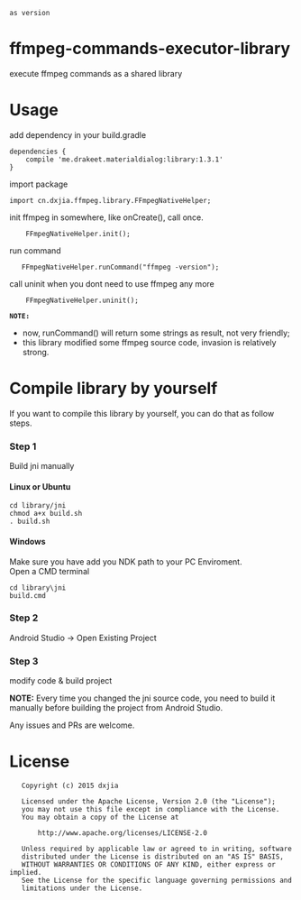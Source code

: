 `as version` <br>
# ffmpeg-commands-executor-library
execute ffmpeg commands as a shared library
# Usage
add dependency in your build.gradle
```
dependencies {
    compile 'me.drakeet.materialdialog:library:1.3.1'
}
```
import package
```
import cn.dxjia.ffmpeg.library.FFmpegNativeHelper;
```
init ffmpeg in somewhere, like onCreate(), call once.
```
    FFmpegNativeHelper.init();
```
run command
```
   FFmpegNativeHelper.runCommand("ffmpeg -version");
```
call uninit when you dont need to use ffmpeg any more
```
    FFmpegNativeHelper.uninit();
```

**`NOTE:`**
- now,  runCommand() will return some strings as result, not very friendly;
- this library modified some ffmpeg source code, invasion is relatively strong.

# Compile library by yourself
If you want to compile this library by yourself, you can do that as follow steps.
### Step 1
 Build jni manually
#### Linux or Ubuntu
```
cd library/jni
chmod a+x build.sh
. build.sh
```
#### Windows
Make sure you have add you NDK path to your PC Enviroment.
<br>
Open a CMD terminal
```
cd library\jni
build.cmd
```
### Step 2
Android Studio -> Open Existing Project

### Step 3
modify code & build project

**NOTE:** Every time you changed the jni source code, you need to build it manually before building the project from Android Studio.

Any issues and PRs are welcome.

# License
```
   Copyright (c) 2015 dxjia

   Licensed under the Apache License, Version 2.0 (the "License");
   you may not use this file except in compliance with the License.
   You may obtain a copy of the License at

       http://www.apache.org/licenses/LICENSE-2.0

   Unless required by applicable law or agreed to in writing, software
   distributed under the License is distributed on an "AS IS" BASIS,
   WITHOUT WARRANTIES OR CONDITIONS OF ANY KIND, either express or implied.
   See the License for the specific language governing permissions and
   limitations under the License.
```
